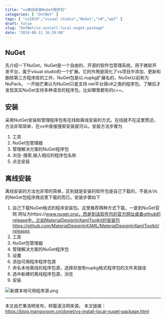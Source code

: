 ```yaml
---
title: "vs离线安装NuGet程序包"
categories: [ "DotNet" ]
tags: [ "vs2019","visual studio","NuGet","c#","wpf" ]
draft: false
slug: "DotNet/vs-install-local-nuget-package"
date: "2019-08-11 16:39:00"
---
```


## NuGet

先介绍一下NuGet。NuGet是一个自由的、开源的软件包管理系统，用于微软开发平台，属于visual studio的一个扩展。它的作用是简化了vs项目中添加、更新和删除第三方程序库的工作，NuGet包是以.nupkg扩展名的，NuGet以前称为NuPack。
一开始芒果以为NuGet只是支持.net平台得c#之类的程序包，了解后才发现其实NuGet支持多种语言的程序包，比如哪里都有的c++。

## 安装

采用NutGet安装和管理程序包有在线和离线安装的方式。在线就不在这里赘述，方法非常简单，在vs中直接搜索安装就可以。安装方法步骤为

1. 工具
2. NuGet包管理器
3. 管理解决方案的NuGet程序包
4. 浏览-搜索,输入相应的程序包名称
5. 点击安装

## 离线安装

离线安装的方法也非常的简单，区别就是安装的软件包是自己下载的，不是从Vs的NeGet包程序商店里下载的而已。安装步骤如下

1. 自己下载NuGet格式的程序安装包。这里推荐两种方式下载，一是到NuGet官网
网址为https://www.nuget.org/。而是到该软件包的官方网址或者github的release中，比如MaterialDesignInXamlToolkit的安装包
https://github.com/MaterialDesignInXAML/MaterialDesignInXamlToolkit/releases
2. 工具
3. NuGet包管理器
4. 管理解决方案的NuGet程序包
5. 设置
6. 添加可用程序程序包源
7. 命名本地离线的程序包源，选择存放有nupkg格式程序包的文件夹路径
8. 选中新建的离线程序包源，浏览
9. 安装

![新建本地可用程序源.png][1]


---


本文由芒果浩明发布，转载请注明来源。
本文链接：https://blog.mangoroom.cn/donet/vs-install-local-nuget-package.html

  [1]: https://mangoroom.cn/usr/uploads/2019/08/2594341301.png